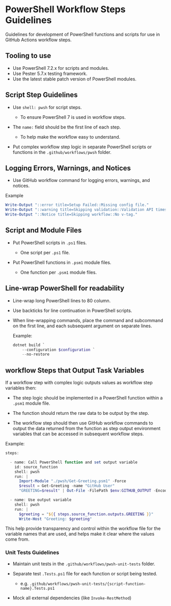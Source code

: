# PowerShell Workflow Steps Guidelines

Guidelines for development of PowerShell functions and scripts
for use in GitHub Actions workflow steps.

## Tooling to use

- Use PowerShell 7.2.x for scripts and modules.
- Use Pester 5.7.x testing framework.
- Use the latest stable patch version of PowerShell modules.

## Script Step Guidelines

- Use `shell: pwsh` for script steps.
  - To ensure PowerShell 7 is used in workflow steps.

- The `name:` field should be the first line of each step.
  - To help make the workflow easy to understand.

- Put complex workflow step logic in separate PowerShell scripts or functions
  in the `.github/workflows/pwsh` folder.

## Logging Errors, Warnings, and Notices

- Use GitHub workflow command for logging errors, warnings, and notices.

Example
```powershell
Write-Output "::error title=Setup Failed::Missing config file."
Write-Output "::warning title=Skipping validation::Validation API times-out."
Write-Output "::Notice title=Skipping workflow::No v-tag."
```

## Script and Module Files

- Put PowerShell scripts in `.ps1` files.
  - One script per `.ps1` file.

- Put PowerShell functions in `.psm1` module files.
  - One function per `.psm1` module files.

## Line-wrap PowerShell for readability

- Line-wrap long PowerShell lines to 80 column.

- Use backticks for line continuation in PowerShell scripts.

 - When line-wrapping commands, place the command and subcommand on the first line, and each subsequent argument on separate lines.

   Example:
   ```PowerShell
   dotnet build `
       --configuration $configuration `
       --no-restore
   ```

## workflow Steps that Output Task Variables

 If a workflow step with complex logic outputs values as workflow step variables then:

- The step logic should be implemented in a PowerShell function within a
  `.psm1` module file.

- The function should return the raw data to be output by the step.

- The workflow step should then use GitHub workflow commands to output the data returned from the function as step output environment variables that can be accessed in subsequent workflow steps.

Example:
```PowerShell
steps:

  - name: Call PowerShell function and set output variable
    id: source_function
    shell: pwsh
    run: |
      Import-Module "./pwsh/Get-Greeting.psm1" -Force
      $result = Get-Greeting -name "GitHub User"
      "GREETING=$result" | Out-File -FilePath $env:GITHUB_OUTPUT -Encoding utf8 -Append

  - name: Use output variable
    shell: pwsh
    run: |
      $greeting = "${{ steps.source_function.outputs.GREETING }}"
      Write-Host "Greeting: $greeting"
```

This help provide transparency and control within the workflow file for the variable names that are used, and helps make it clear where the values come from.

### Unit Tests Guidelines

- Maintain unit tests in the `.github/workflows/pwsh-unit-tests` folder.

- Separate test `.Tests.ps1` file for each function or script being tested.
  - e.g. `.github/workflows/pwsh-unit-tests/{script-function-name}.Tests.ps1`

- Mock all external dependencies (like `Invoke-RestMethod`)
